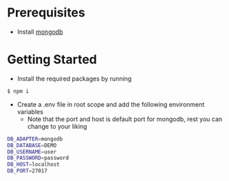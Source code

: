 # Prerequisites

- Install [mongodb](https://www.mongodb.com/try/download/community)

# Getting Started

- Install the required packages by running

```sh
$ npm i
```

- Create a .env file in root scope and add the following environment variables
  - Note that the port and host is default port for mongodb, rest you can change to your liking

```sh
DB_ADAPTER=mongodb
DB_DATABASE=DEMO
DB_USERNAME=user
DB_PASSWORD=password
DB_HOST=localhost
DB_PORT=27017
```
